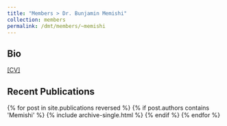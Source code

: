 ```yaml
---
title: "Members > Dr. Bunjamin Memishi"
collection: members
permalink: /dmt/members/~memishi
---
```


## Bio

[[CV]](https://marcusparadies.github.io/files/people/memishi/CV.pdf)

## Recent Publications

{% for post in site.publications reversed %}
  {% if post.authors contains 'Memishi' %}
    {% include archive-single.html %}
  {% endif %}
{% endfor %}
